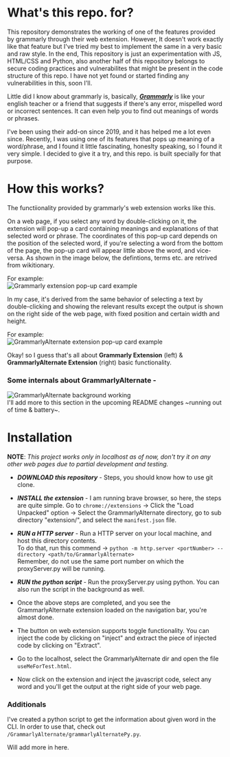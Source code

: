 # What's this repo. for? 

This repository demonstrates the working of one of the features provided by grammarly through their web extension. However, It doesn't work exactly like that feature but I've tried my best to implement the same in a very basic and raw style. In the end, This repository is just an experimentation with JS, HTML/CSS and Python, also another half of this repository belongs to secure coding practices and vulnerabilites that might be present in the code structure of this repo. I have not yet found or started finding any vulnerabilities in this, soon I'll. 

Little did I know about grammarly is, basically, ***[Grammarly](https://www.grammarly.com)*** is like your english teacher or a friend that suggests if there's any error, mispelled word or incorrect sentences. It can even help you to find out meanings of words or phrases.  

I've been using their add-on since 2019, and it has helped me a lot even since. Recently, I was using one of its features that pops up meaning of a word/phrase, and I found it little fascinating, honeslty speaking, so I found it very simple. I decided to give it a try, and this repo. is built specially for that purpose. 

# How this works? 

The functiionality provided by grammarly's web extension works like this.    

On a web page, if you select any word by double-clicking on it, the extension will pop-up a card containing meanings and explanations of that selected word or phrase. The coordinates of this pop-up card depends on the position of the selected word, if you're selecting a word from the bottom of the page, the pop-up card will appear little above the word, and vice-versa. As shown in the image below, the defintions, terms etc. are retrived from wikitionary.   

For example:    
![Grammarly extension pop-up card example](https://www.imgur.com/vnnIe9U.jpg)    

In my case, it's derived from the same behavior of selecting a text by double-clicking and showing the relevant results except the output is shown on the right side of the web page, with fixed position and certain width and height.    

For example:    
![GrammarlyAlternate extension pop-up card example](https://imgur.com/XdwJ97N.jpg)    

Okay! so I guess that's all about **Grammarly Extension** (left) & **GrammarlyAlternate Extension** (right) basic functionality.    

### Some internals about GrammarlyAlternate -
![GrammarlyAlternate background working](https://imgur.com/x6iXQRY.png)    
I'll add more to this section in the upcoming README changes ~running out of time & battery~.

# Installation
**NOTE**: *This project works only in localhost as of now, don't try it on any other web pages due to partial development and testing.*  

* ***DOWNLOAD this repository*** - Steps, you should know how to use git clone.    

* ***INSTALL the extension*** - I am running brave browser, so here, the steps are quite simple. Go to `chrome://extensions` -> Click the "Load Unpacked" option -> Select the GrammarlyAlternate directory, go to sub directory "extension/", and select the `manifest.json` file.    

* ***RUN a HTTP server*** - Run a HTTP server on your local machine, and host this directory contents.    
To do that, run this commend -> `python -m http.server <portNumber> --directory <path/to/GrammarlyAlternate>`    
Remember, do not use the same port number on which the proxyServer.py will be running. 

* ***RUN the python script*** - Run the proxyServer.py using python. You can also run the script in the background as well.

* Once the above steps are completed, and you see the GrammarlyAlternate extension loaded on the navigation bar, you're almost done.     

* The button on web extension supports toggle functionality. You can inject the code by clicking on "inject" and extract the piece of injected code by clicking on "Extract".

* Go to the localhost, select the GrammarlyAlternate dir and open the file `useMeForTest.html`. 

* Now click on the extension and inject the javascript code, select any word and you'll get the output at the right side of your web page.

### Additionals
I've created a python script to get the information about given word in the CLI. In order to use that, check out `/GrammarlyAlternate/grammarlyAlternatePy.py`.    
    

Will add more in here. 
